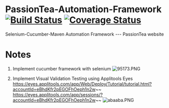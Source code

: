# PassionTea-Automation-Framework [![Build Status](https://travis-ci.org/DIZhang1109/PassionTea-Automation-Framework.svg?branch=master)](https://travis-ci.org/DIZhang1109/PassionTea-Automation-Framework) [![Coverage Status](https://coveralls.io/repos/github/DIZhang1109/PassionTea-Automation-Framework/badge.svg?branch=master)](https://coveralls.io/github/DIZhang1109/PassionTea-Automation-Framework?branch=master)
Selenium-Cucumber-Maven Automation Framework --- PassionTea website

# Notes
1.  Implement cucumber framework with selenium
![95173.PNG](https://bitbucket.org/repo/zkRoye/images/855539318-95173.PNG)

2.  Implement Visual Validation Testing using Applitools Eyes 
https://eyes.applitools.com/app/Web/Deploy/Tutorial/tutorial.html?accountId=eBhdKfr2pEGOFhOeph1n2w~~
https://eyes.applitools.com/app/sessions/?accountId=eBhdKfr2pEGOFhOeph1n2w~~
![abaaba.PNG](https://bitbucket.org/repo/zkRoye/images/2688594938-abaaba.PNG)